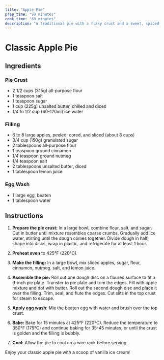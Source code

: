 ```yaml
---
title: "Apple Pie"
prep_time: "90 minutes"
cook_time: "60 minutes"
description: "A traditional pie with a flaky crust and a sweet, spiced apple filling, perfect for any occasion."
---
```


# Classic Apple Pie

## Ingredients

### Pie Crust

- 2 1/2 cups (315g) all-purpose flour
- 1 teaspoon salt
- 1 teaspoon sugar
- 1 cup (225g) unsalted butter, chilled and diced
- 1/4 to 1/2 cup (60-120ml) ice water

### Filling

- 6 to 8 large apples, peeled, cored, and sliced (about 8 cups)
- 3/4 cup (150g) granulated sugar
- 2 tablespoons all-purpose flour
- 1 teaspoon ground cinnamon
- 1/4 teaspoon ground nutmeg
- 1/4 teaspoon salt
- 2 tablespoons unsalted butter, diced
- 1 tablespoon lemon juice

### Egg Wash

- 1 large egg, beaten
- 1 tablespoon water

## Instructions

1. **Prepare the pie crust:** In a large bowl, combine flour, salt, and sugar. Cut in butter until mixture resembles coarse crumbs. Gradually add ice water, stirring until the dough comes together. Divide dough in half, shape into discs, wrap in plastic, and refrigerate for at least 1 hour.

2. **Preheat oven** to 425°F (220°C).

3. **Make the filling:** In a large bowl, mix sliced apples, sugar, flour, cinnamon, nutmeg, salt, and lemon juice.

4. **Assemble the pie:** Roll out one dough disc on a floured surface to fit a 9-inch pie plate. Transfer to pie plate and trim the edges. Fill with apple mixture and dot with butter. Roll out the second dough disc and place it over the filling. Trim, seal, and flute the edges. Cut slits in the top crust for steam to escape.

5. **Apply egg wash:** Mix the beaten egg with water and brush over the top crust.

6. **Bake:** Bake for 15 minutes at 425°F (220°C). Reduce the temperature to 350°F (175°C) and continue baking for 35-45 minutes, or until the crust is golden and the filling is bubbly.

7. **Cool:** Allow the pie to cool on a wire rack before serving.

Enjoy your classic apple pie with a scoop of vanilla ice cream!
